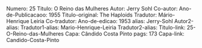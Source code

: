 Numero: 25
Titulo: O Reino das Mulheres
Autor: Jerry Sohl
Co-autor: 
Ano-de-Publicacaoo: 1955
Titulo-original: The Haploids
Tradutor: Mário-Henrique Leiria
Co-tradutor: 
Ano-de-edicao: 1953
alias: Jerry-Sohl
Autor2-alias: 
Tradutor1-alias: Mario-Henrique-Leiria
Tradutor2-alias: 
Titulo-link: 25-O-Reino-das-Mulheres
Capa: Cândido Costa Pinto
pags: 173
Capa-link: Candido-Costa-Pinto